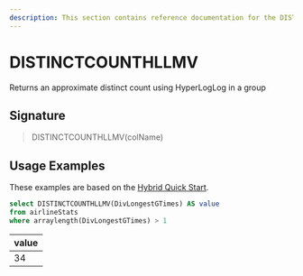 ```yaml
---
description: This section contains reference documentation for the DISTINCTCOUNTHLLMV function.
---
```


# DISTINCTCOUNTHLLMV

Returns an approximate distinct count using HyperLogLog in a group

## Signature

> DISTINCTCOUNTHLLMV(colName)

## Usage Examples

These examples are based on the [Hybrid Quick Start](../../basics/getting-started/quick-start.md#hybrid).

```sql
select DISTINCTCOUNTHLLMV(DivLongestGTimes) AS value
from airlineStats 
where arraylength(DivLongestGTimes) > 1
```

| value   | 
| ------------- |
| 34 | 